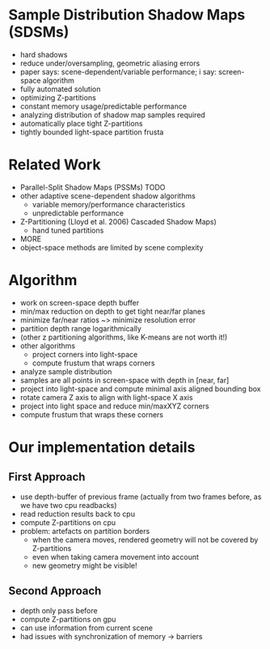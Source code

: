 # Sample Distribution Shadow Maps (SDSMs)

- hard shadows
- reduce under/oversampling, geometric aliasing errors
- paper says: scene-dependent/variable performance; i say: screen-space algorithm
- fully automated solution
- optimizing Z-partitions
- constant memory usage/predictable performance
- analyzing distribution of shadow map samples required
- automatically place tight Z-partitions
- tightly bounded light-space partition frusta

# Related Work

- Parallel-Split Shadow Maps (PSSMs) TODO
- other adaptive scene-dependent shadow algorithms
  - variable memory/performance characteristics
  - unpredictable performance
- Z-Partitioning (Lloyd et al. 2006) Cascaded Shadow Maps)
  - hand tuned partitions
- MORE
- object-space methods are limited by scene complexity

# Algorithm

- work on screen-space depth buffer
- min/max reduction on depth to get tight near/far planes
- minimize far/near ratios ~> minimize resolution error
- partition depth range logarithmically
- (other z partitioning algorithms, like K-means are not worth it!)
- other algorithms
  - project corners into light-space
  - compute frustum that wraps corners
- analyze sample distribution
- samples are all points in screen-space with depth in [near, far]
- project into light-space and compute minimal axis aligned bounding box
- rotate camera Z axis to align with light-space X axis
- project into light space and reduce min/maxXYZ corners
- compute frustum that wraps these corners

# Our implementation details

## First Approach

- use depth-buffer of previous frame (actually from two frames before, as we have two cpu readbacks)
- read reduction results back to cpu
- compute Z-partitions on cpu
- problem: artefacts on partition borders
  - when the camera moves, rendered geometry will not be covered by Z-partitions
  - even when taking camera movement into account
  - new geometry might be visible!

## Second Approach

- depth only pass before
- compute Z-partitions on gpu
- can use information from current scene
- had issues with synchronization of memory -> barriers
